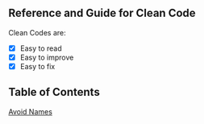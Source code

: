 ## Reference and Guide for Clean Code

Clean Codes are:
- [x] Easy to read
- [x] Easy to improve
- [x] Easy to fix

## Table of Contents

[Avoid Names]()
